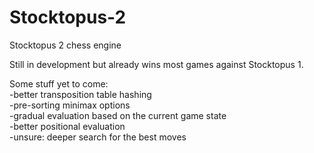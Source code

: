 # Stocktopus-2
Stocktopus 2 chess engine

Still in development but already wins most games against Stocktopus 1.

Some stuff yet to come:   
-better transposition table hashing   
-pre-sorting minimax options   
-gradual evaluation based on the current game state   
-better positional evaluation   
-unsure: deeper search for the best moves   
